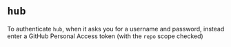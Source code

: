 # `hub`

To authenticate `hub`, when it asks you for a username and password, instead enter a GitHub Personal Access token (with the `repo` scope checked)
